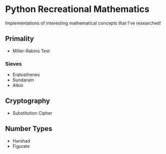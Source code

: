 # Python Recreational Mathematics
Implementations of interesting mathematical concepts that I've researched!

## Primality
- Miller-Rabins Test
    
### Sieves
- Eratosthenes
- Sundaram
- Atkin

## Cryptography
- Substitution Cipher

## Number Types
- Harshad
- Figurate
